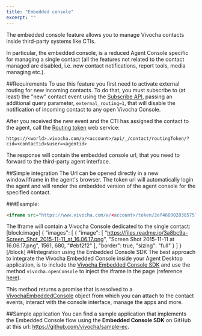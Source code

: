 ```yaml
---
title: "Embedded console"
excerpt: ""
---
```

The embedded console feature allows you to manage Vivocha contacts inside third-party systems like CTIs.

In particular, the embedded console, is a reduced Agent Console specific for managing a single contact (all the features not related to the contact managed are disabled, i.e. new contact notifications, report tools, media managing etc.).

##Requirements
To use this feature you first need to activate external routing for new incoming contacts. To do that, you must subscribe to (at least) the "new" contact event using the [Subscribe API](http://docs.vivocha.com/display/VVCJ/Subscribe+to+CTI+Events), passing an additional query parameter, ``external_routing=1``, that will disable the notification of incoming contact to any open Vivocha Console.

After you received the new event and the CTI has assigned the contact to the agent, call the [Routing token](http://docs.vivocha.com/display/VVCJ/Routing+Token) web service:

```
https://<world>.vivocha.com/a/<account>/api/_/contact/routingToken/?cid=<contactid>&user=<agentid>
```

The response will contain the embedded console url, that you need to forward to the third-party agent interface.

##Simple integration
The Url can be opened directly in a new window/iframe in the agent's browser. The token url will automatically login the agent and will render the embedded version of the agent console for the specified contact.

###Example:
```html
<iframe src="https://www.vivocha.com/a/<account>/token/2ef4689020385757ed4b3e816555aa5c"></iframe>
```

The Iframe will contain a Vivocha Console dedicated to the single contact:
[block:image]
{
  "images": [
    {
      "image": [
        "https://files.readme.io/3a8bc9a-Screen_Shot_2015-11-11_at_16.06.17.png",
        "Screen Shot 2015-11-11 at 16.06.17.png",
        1561,
        680,
        "#ebf2f2"
      ],
      "border": true,
      "sizing": "full"
    }
  ]
}
[/block]
##Integration using the Embedded Console SDK
The best approach to integrate the Vivocha Embedded Console inside your Agent Desktop application, is to include the [Vivocha Embedded Console SDK](https://m1.vivocha.com/a/_/api/doc/#VivochaEmbeddedConsoleManager) and use the method ``vivocha.openConsole`` to inject the iframe in the page (reference [here](https://m1.vivocha.com/a/voxdem1/api/doc/VivochaEmbeddedConsoleManager.html#.openConsole)).

This method returns a promise that is resolved to a [VivochaEmbeddedConsole](https://m1.vivocha.com/a/_/api/doc/VivochaEmbeddedConsole.html) object from which you can attach to the contact events, interact with the console interface, manage the apps and more.

##Sample application
You can find a sample application that implements the Embedded Console flow using the **Embedded Console SDK** on GitHub at this url: https://github.com/vivocha/sample-ec.